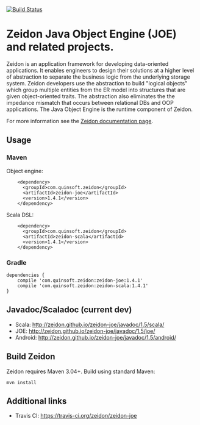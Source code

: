 [![Build Status](https://travis-ci.org/zeidon/zeidon-joe.svg?branch=current-dev)](https://travis-ci.org/zeidon/zeidon-joe)

# Zeidon Java Object Engine (JOE) and related projects.

Zeidon is an application framework for developing data-oriented applications.  It enables engineers to design their solutions at a higher level of abstraction to separate the business logic from the underlying storage system.  Zeidon developers use the abstraction to build "logical objects" which group multiple entities from the ER model into structures that are given object-oriented traits.  The abstraction also eliminates the the impedance mismatch that occurs between relational DBs and OOP applications.  The Java Object Engine is the runtime component of Zeidon.

For more information see the [Zeidon documentation page](http://zeidon.github.io/zeidon-joe).

## Usage

### Maven

Object engine:

```
    <dependency>
      <groupId>com.quinsoft.zeidon</groupId>
      <artifactId>zeidon-joe</artifactId>
      <version>1.4.1</version>
    </dependency>
```

Scala DSL:

```
    <dependency>
      <groupId>com.quinsoft.zeidon</groupId>
      <artifactId>zeidon-scala</artifactId>
      <version>1.4.1</version>
    </dependency>
```

### Gradle

```
dependencies {
    compile 'com.quinsoft.zeidon:zeidon-joe:1.4.1'
    compile 'com.quinsoft.zeidon:zeidon-scala:1.4.1'
}
```

## Javadoc/Scaladoc (current dev)

* Scala: http://zeidon.github.io/zeidon-joe/javadoc/1.5/scala/
* JOE: http://zeidon.github.io/zeidon-joe/javadoc/1.5/joe/
* Android: http://zeidon.github.io/zeidon-joe/javadoc/1.5/android/

## Build Zeidon

Zeidon requires Maven 3.04+.  Build using standard Maven:

```
mvn install
```

## Additional links

* Travis CI: https://travis-ci.org/zeidon/zeidon-joe
